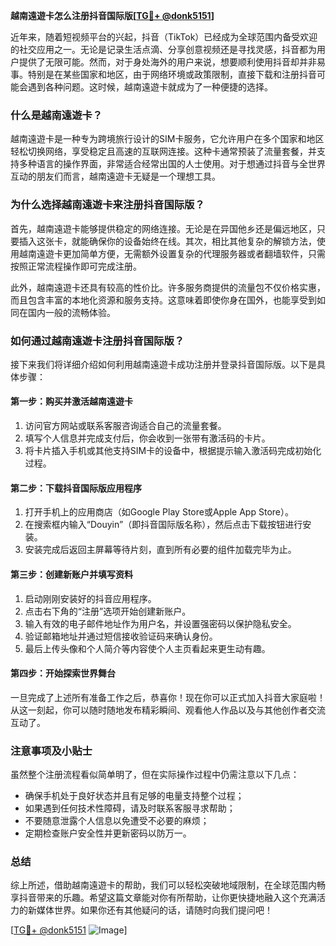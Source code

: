 **越南遠遊卡怎么注册抖音国际版[[TG💪+ @donk5151](https://t.me/s/donk5151)]**

近年来，随着短视频平台的兴起，抖音（TikTok）已经成为全球范围内备受欢迎的社交应用之一。无论是记录生活点滴、分享创意视频还是寻找灵感，抖音都为用户提供了无限可能。然而，对于身处海外的用户来说，想要顺利使用抖音却并非易事。特别是在某些国家和地区，由于网络环境或政策限制，直接下载和注册抖音可能会遇到各种问题。这时候，越南遠遊卡就成为了一种便捷的选择。

### 什么是越南遠遊卡？

越南遠遊卡是一种专为跨境旅行设计的SIM卡服务，它允许用户在多个国家和地区轻松切换网络，享受稳定且高速的互联网连接。这种卡通常预装了流量套餐，并支持多种语言的操作界面，非常适合经常出国的人士使用。对于想通过抖音与全世界互动的朋友们而言，越南遠遊卡无疑是一个理想工具。

### 为什么选择越南遠遊卡来注册抖音国际版？

首先，越南遠遊卡能够提供稳定的网络连接。无论是在异国他乡还是偏远地区，只要插入这张卡，就能确保你的设备始终在线。其次，相比其他复杂的解锁方法，使用越南遠遊卡更加简单方便，无需额外设置复杂的代理服务器或者翻墙软件，只需按照正常流程操作即可完成注册。

此外，越南遠遊卡还具有较高的性价比。许多服务商提供的流量包不仅价格实惠，而且包含丰富的本地化资源和服务支持。这意味着即使你身在国外，也能享受到如同在国内一般的流畅体验。

### 如何通过越南遠遊卡注册抖音国际版？

接下来我们将详细介绍如何利用越南遠遊卡成功注册并登录抖音国际版。以下是具体步骤：

#### 第一步：购买并激活越南遠遊卡
1. 访问官方网站或联系客服咨询适合自己的流量套餐。
2. 填写个人信息并完成支付后，你会收到一张带有激活码的卡片。
3. 将卡片插入手机或其他支持SIM卡的设备中，根据提示输入激活码完成初始化过程。

#### 第二步：下载抖音国际版应用程序
1. 打开手机上的应用商店（如Google Play Store或Apple App Store）。
2. 在搜索框内输入“Douyin”（即抖音国际版名称），然后点击下载按钮进行安装。
3. 安装完成后返回主屏幕等待片刻，直到所有必要的组件加载完毕为止。

#### 第三步：创建新账户并填写资料
1. 启动刚刚安装好的抖音应用程序。
2. 点击右下角的“注册”选项开始创建新账户。
3. 输入有效的电子邮件地址作为用户名，并设置强密码以保护隐私安全。
4. 验证邮箱地址并通过短信接收验证码来确认身份。
5. 最后上传头像和个人简介等内容使个人主页看起来更生动有趣。

#### 第四步：开始探索世界舞台
一旦完成了上述所有准备工作之后，恭喜你！现在你可以正式加入抖音大家庭啦！从这一刻起，你可以随时随地发布精彩瞬间、观看他人作品以及与其他创作者交流互动了。

### 注意事项及小贴士

虽然整个注册流程看似简单明了，但在实际操作过程中仍需注意以下几点：
- 确保手机处于良好状态并且有足够的电量支持整个过程；
- 如果遇到任何技术性障碍，请及时联系客服寻求帮助；
- 不要随意泄露个人信息以免遭受不必要的麻烦；
- 定期检查账户安全性并更新密码以防万一。

### 总结

综上所述，借助越南遠遊卡的帮助，我们可以轻松突破地域限制，在全球范围内畅享抖音带来的乐趣。希望这篇文章能对你有所帮助，让你更快捷地融入这个充满活力的新媒体世界。如果你还有其他疑问的话，请随时向我们提问吧！

[[TG💪+ @donk5151](https://t.me/s/donk5151) ![Image](https://i.postimg.cc/rwNCRYN7/Snipaste-2025-04-30-17-27-05.png)]